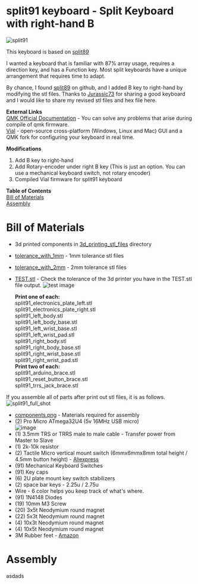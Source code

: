 # split91 keyboard - Split Keyboard with right-hand B
![split91](https://user-images.githubusercontent.com/48749902/211574503-6af25d57-7dae-4fd4-998a-3e465d37f2c3.jpeg)

This keyboard is based on [split89](https://github.com/jurassic73/split89)

I wanted a keyboard that is familiar with 87% array usage, requires a direction key, and has a Function key.
Most split keyboards have a unique arrangement that requires time to adapt.

By chance, I found [split89](https://github.com/jurassic73/split89) on github, and I added B key to right-hand by modifying the stl files.
Thanks to [Jurassic73](https://github.com/jurassic73) for sharing a good keyboard and I would like to share my revised stl files and hex file here.

**External Links**  
[QMK Official Documentation](https://docs.qmk.fm/#/) - You can solve any problems that arise during compile of qmk firmware.  
[Vial](https://get.vial.today/) - open-source cross-platform (Windows, Linux and Mac) GUI and a QMK fork for configuring your keyboard in real time.

**Modifications**
1. Add B key to right-hand
2. Add Rotary-encoder under right B key (This is just an option. You can use a mechanical keyboard switch, not rotary encoder)
3. Compiled Vial firmware for split91 keyboard

**Table of Contents**  
[Bill of Materials](#bill-of-materials)  
[Assembly](#assembly)  

# Bill of Materials  
  * 3d printed components in [3d_printing_stl_files](https://github.com/MinHyeong-Lee/split91/tree/main/3d_printing_stl_files) directory  
  * [tolerance_with_1mm](https://github.com/MinHyeong-Lee/split91/tree/main/3d_printing_stl_files/tolerance_with_1mm) - 1mm tolerance stl files 
  * [tolerance_with_2mm](https://github.com/MinHyeong-Lee/split91/tree/main/3d_printing_stl_files/tolerance_with_2mm) - 2mm tolerance stl files  
  * [TEST.stl](https://github.com/MinHyeong-Lee/split91/blob/main/3d_printing_stl_files/TEST.stl) - Check the tolerance of the 3d printer you have in the TEST.stl file output.  ![test image](https://user-images.githubusercontent.com/48749902/211578071-9631f85b-5d03-4a81-b87e-6538139a59c9.png)


    **Print one of each:**  
      split91_electronics_plate_left.stl  
      split91_electronics_plate_right.stl  
      split91_left_body.stl  
      split91_left_body_base.stl  
      split91_left_wrist_base.stl  
      split91_left_wrist_pad.stl  
      split91_right_body.stl  
      split91_right_body_base.stl  
      split91_right_wrist_base.stl  
      split91_right_wrist_pad.stl  
    **Print two of each:**  
      split91_arduino_brace.stl  
      split91_reset_button_brace.stl  
      split91_trrs_jack_brace.stl  

If you assemble all of parts after print out stl files, it is as follows.  
![split91_full_shot](https://user-images.githubusercontent.com/48749902/211576933-84ce6240-42ce-4db7-ad03-40a5450aa896.png)

  * [components.png](https://github.com/MinHyeong-Lee/split91/blob/main/3d_printing_stl_files/components.png) - Materials required for assembly
  * (2) Pro Micro ATmega32U4 (5v 16MHz USB micro)  
![image](https://user-images.githubusercontent.com/48749902/211579513-dfad315a-f0de-4895-a4a8-01efc447622c.png)  
  * (1) 3.5mm TRS or TRRS male to male cable - Transfer power from Master to Slave  
  * (1) 2k-10k resistor  
  * (2) Tactile Micro vertical mount switch (6mmx6mmx8mm total height / 4.5mm button height) - [Aliexpress](https://aliexpress.com/item/1005002723897755.html?spm=a2g0o.order_list.order_list_main.35.383d140fhr34a7)    
  * (91) Mechanical Keyboard Switches  
  * (91) Key caps  
  * (6) 2U plate mount key switch stabilizers  
  * (2) space bar keys - 2.25u / 2.75u  
  * Wire - 6 color helps you keep track of what's where.  
  * (91) 1N4148 Diodes  
  * (19) 10mm M3 Screw  
  * (20) 3x5t Neodymium round magnet  
  * (22) 5x3t Neodymium round magnet  
  * (4) 10x3t Neodymium round magnet  
  * (4) 10x5t Neodymium round magnet  
  * 3M Rubber feet - [Amazon](https://www.amazon.com/gp/product/B00K6RZ9Q2/)  


# Assembly  
asdads
